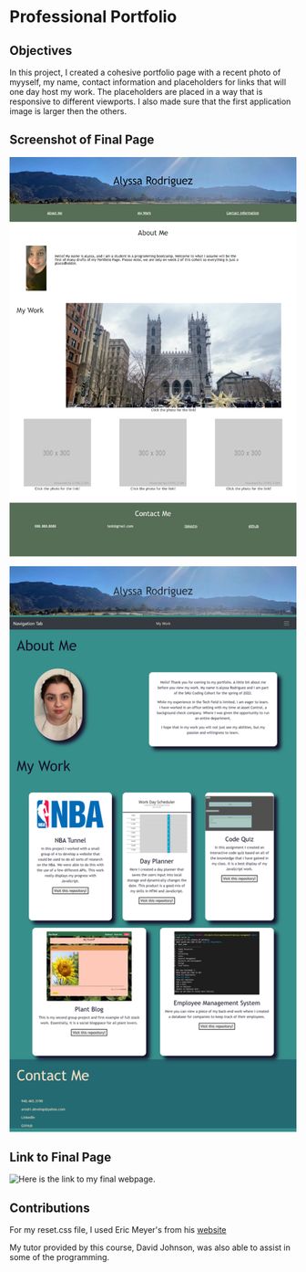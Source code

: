 # Professional Portfolio

## Objectives 
In this project, I created a cohesive portfolio page with a recent photo of myyself, my name, contact information and placeholders for links that will one day host my work. The placeholders are placed in a way that is responsive to different viewports. I also made sure that the first application image is larger then the others.

## Screenshot of Final Page
![This is the screenshot of my original web page.](./Assets/images/portfolio-screenshot.png)

![Here is the screenshot to my final web page.](./Assets/images/FullPage.png)

## Link to Final Page
![Here is the link to my final webpage.](https://alyssarodri.github.io/Professional-Portfolio/)

## Contributions
For my reset.css file, I used Eric Meyer's from his [website](https://meyerweb.com/eric/tools/css/reset/)

My tutor provided by this course, David Johnson, was also able to assist in some of the programming.
